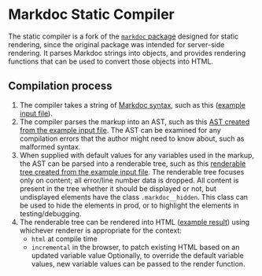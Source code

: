 # Markdoc Static Compiler

The static compiler is a fork of the [`markdoc` package][1] designed for static rendering, since the original package was intended for server-side rendering. It parses Markdoc strings into objects, and provides rendering functions that can be used to convert those objects into HTML.

## Compilation process

1. The compiler takes a string of [Markdoc syntax][3], such as this ([example input file][2]).
2. The compiler parses the markup into an AST, such as this [AST created from the example input file][4]. The AST can be examined for any compilation errors that the author might need to know about, such as malformed syntax.
3. When supplied with default values for any variables used in the markup, the AST can be parsed into a renderable tree, such as this [renderable tree created from the example input file][5]. The renderable tree focuses only on content; all error/line number data is dropped. All content is present in the tree whether it should be displayed or not, but undisplayed elements have the class `.markdoc__hidden`. This class can be used to hide the elements in prod, or to highlight the elements in testing/debugging.
4. The renderable tree can be rendered into HTML ([example result][6]) using whichever renderer is appropriate for the context: 
    - `html` at compile time
    - `incremental` in the browser, to patch existing HTML based on an updated variable value
Optionally, to override the default variable values, new variable values can be passed to the render function.

[1]: https://github.com/markdoc/markdoc
[2]: ./test/integration/input.mdoc
[3]: https://markdoc.dev/docs/syntax
[4]: ./test/__snapshots__/ast.snap.json
[5]: ./test/__snapshots__/renderableTree.snap.json
[6]: ./test/__snapshots__/renderedHtml.snap.html